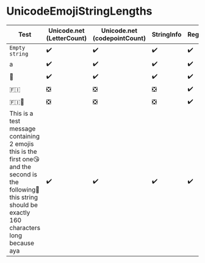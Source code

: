 # UnicodeEmojiStringLengths
|Test| Unicode.net (LetterCount)| Unicode.net (codepointCount)| StringInfo| Regex|
|---|---|---|---|---|
|`Empty string`| :heavy_check_mark:| :heavy_check_mark:| :heavy_check_mark:| :heavy_check_mark:|
|a| :heavy_check_mark:| :heavy_check_mark:| :heavy_check_mark:| :heavy_check_mark:|
|🐳| :heavy_check_mark:| :heavy_check_mark:| :heavy_check_mark:| :heavy_check_mark:|
|🇫🇮|:negative_squared_cross_mark:| :negative_squared_cross_mark:| :negative_squared_cross_mark:| :heavy_check_mark:|
|🇫🇮🐳|:negative_squared_cross_mark:| :negative_squared_cross_mark:| :negative_squared_cross_mark:| :heavy_check_mark:|
|This is a test message containing 2 emojis this is the first one😘 and the second is the following💏 this string should be exactly 160 characters long because aya| :heavy_check_mark:| :heavy_check_mark:| :heavy_check_mark:| :heavy_check_mark:|
